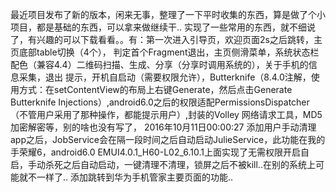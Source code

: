   最近项目发布了新的版本，闲来无事，整理了一下平时收集的东西，算是做了个小项目，都是基础的东西，可以拿来做继续干.. 
实现了一些常用的东西，就不细说了，有兴趣的可以下载看看。。有：第一次进入引导页，欢迎页面2s之后跳转，主页底部table切换（4个），
判定首个Fragment退出，主页侧滑菜单，系统状态栏配色（兼容4.4）二维码扫描、生成、分享（分享时调用系统的），关于手机的信息采集，退出
提示，开机自启动（需要权限允许），Butterknife（8.4.0注解，使用方式：在setContentView的布局上右键Generate，然后点击Generate 
Butterknife Injections）,android6.0之后的权限适配PermissionsDispatcher（不管用户采用了那种操作，都能提示用户）,封装的Volley
网络请求工具，MD5加密解密等，别的啥也没有写了，
2016年10月11日00:00:27
添加用户手动清理app之后，JobService会在隔一段时间之后自动启动JulieService，此功能在我的手荣耀6，android6.0 EMUI4.0.1_H60-L02_6.10.1上面实现了无需权限开启自启，手动杀死之后自动启动，一键清理不清理，锁屏之后不被kill..在别的系统上可能就不一样了..
添加跳转到华为手机管家主要页面的功能..

